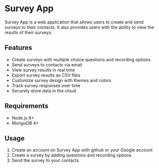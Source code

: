 # Survey App

Survey App is a web application that allows users to create and send surveys to their contacts. It also provides users with the ability to view the results of their surveys.

## Features

- Create surveys with multiple choice questions and recording options 
- Send surveys to contacts via email 
- View survey results in real time 
- Export survey results as CSV files 
- Customize survey design with themes and colors 
- Track survey responses over time 
- Securely store data in the cloud 

 ## Requirements 

 - Node.js 8+ 
 - MongoDB 4+ 



 ## Usage

 1. Create an account on Survey App with github or your Google account  
 2. Create a survey by adding questions and recording options  
 3. Send the survey to your contacts

